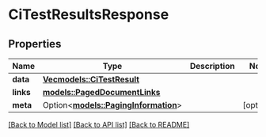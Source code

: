 # CiTestResultsResponse

## Properties

Name | Type | Description | Notes
------------ | ------------- | ------------- | -------------
**data** | [**Vec<models::CiTestResult>**](CiTestResult.md) |  | 
**links** | [**models::PagedDocumentLinks**](PagedDocumentLinks.md) |  | 
**meta** | Option<[**models::PagingInformation**](PagingInformation.md)> |  | [optional]

[[Back to Model list]](../README.md#documentation-for-models) [[Back to API list]](../README.md#documentation-for-api-endpoints) [[Back to README]](../README.md)


